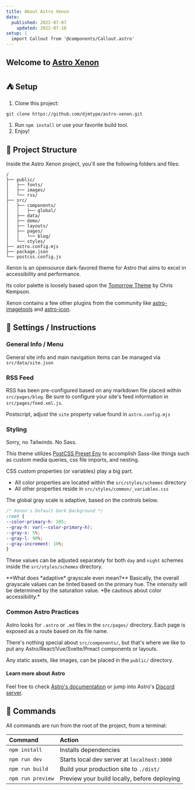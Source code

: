 ```yaml
---
title: About Astro Xenon
date: 
  published: 2022-07-07
	updated: 2022-07-10
setup: |
  import Callout from '@components/Callout.astro'
---
```


## Welcome to [Astro Xenon](https://astro-xenon.netlify.app)

## ⛺ Setup
1. Clone this project:  
```
git clone https://github.com/djmtype/astro-xenon.git
```
1. Run `npm install` or use your favorite build tool. 
2. Enjoy!

## 🚀 Project Structure

Inside the Astro Xenon project, you'll see the following folders and files:

```
/
├── public/
│   ├── fonts/
│   ├── images/
│   └── rss/
├── src/
│   ├── components/
│   │   ├── global/
│   ├── data/
│   ├── demo/
│   ├── layouts/
│   ├── pages/
│   │   └── blog/
│   └── styles/
├── astro.config.mjs
├── package.json
└── postcss.config.js
```
Xenon is an opensource dark-favored theme for Astro that aims to excel in accessibility and performance. 

Its color palette is loosely based upon the [Tomorrow Theme](https://github.com/chriskempson/tomorrow-theme) by Chris Kempson. 

Xenon contains a few other plugins from the community like [astro-imagetools](https://github.com/RafidMuhymin/astro-imagetools#readme) and [astro-icon](https://github.com/natemoo-re/astro-icon#readme). 

## 📖 Settings / Instructions

### General Info / Menu 
General site info and main navigation items can be managed via `src/data/site.json`

### RSS Feed
RSS has been pre-configured based on any markdown file placed within `src/pages/blog`. Be sure to configure your site's feed information in `src/pages/feed.xml.js`. 

Postscript, adjust the `site` property value found in `astro.config.mjs` 

### Styling 
Sorry, no Tailwinds. No Sass.

This theme utilizes [PostCSS Preset Env](https://preset-env.cssdb.org/) to accomplish Sass-like things such as custom media queries, css file imports, and nesting.

CSS custom properties (or variables) play a big part. 

- All color properties are located within the `src/styles/schemes` directory
- All other properties reside in `src/styles/common/_variables.css` 

The global gray scale is adaptive, based on the controls below. 

```css
/* Xenon's Default Dark Background */
:root {
--color-primary-h: 205;
--gray-h: var(--color-primary-h);
--gray-s: 5%;
--gray-l: 90%;
--gray-increment: 10%;
}
```

These values can be adjusted separately for both `day` and `night` schemes inside the `src/styles/schemes` directory. 

<Callout type="info"> 
**What does *adaptive* grayscale even mean?**  
Basically, the overall grayscale values can be tinted based on the primary hue. The intensity will be determined by the saturation value. *Be cautious about color accessibility.*
</Callout>

### Common Astro Practices 

Astro looks for `.astro` or `.md` files in the `src/pages/` directory. Each page is exposed as a route based on its file name.

There's nothing special about `src/components/`, but that's where we like to put any Astro/React/Vue/Svelte/Preact components or layouts.

Any static assets, like images, can be placed in the `public/` directory.

#### Learn more about Astro

Feel free to check [Astro's documentation](https://docs.astro.build) or jump into Astro's [Discord server](https://astro.build/chat).

## 🧞 Commands

All commands are run from the root of the project, from a terminal:

| Command           | Action                                       |
| :---------------- | :------------------------------------------- |
| `npm install`     | Installs dependencies                        |
| `npm run dev`     | Starts local dev server at `localhost:3000`  |
| `npm run build`   | Build your production site to `./dist/`      |
| `npm run preview` | Preview your build locally, before deploying |
